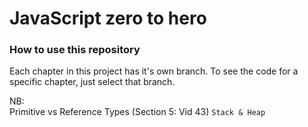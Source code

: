 # JavaScript zero to hero  
### How to use this repository   
Each chapter in this project has it's own branch. To see the code for a specific chapter, just select that branch.

NB:  
Primitive vs Reference Types (Section 5: Vid 43) `Stack & Heap`
